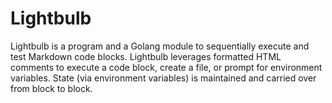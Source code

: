 # Lightbulb

Lightbulb is a program and a Golang module to sequentially execute and test Markdown code blocks. Lightbulb leverages formatted HTML comments to execute a code block, create a file, or prompt for environment variables. State (via environment variables) is maintained and carried over from block to block.

